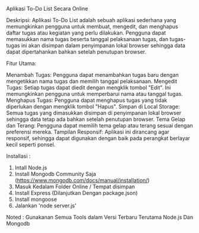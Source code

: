 Aplikasi To-Do List Secara Online

Deskripsi:
Aplikasi To-Do List adalah sebuah aplikasi sederhana yang memungkinkan pengguna untuk membuat, mengedit, dan menghapus daftar tugas atau kegiatan yang perlu dilakukan. Pengguna dapat memasukkan nama tugas beserta tanggal pelaksanaan tugas, dan tugas-tugas ini akan disimpan dalam penyimpanan lokal browser sehingga data dapat dipertahankan bahkan setelah penutupan browser.

Fitur Utama:

Menambah Tugas: Pengguna dapat menambahkan tugas baru dengan mengetikkan nama tugas dan memilih tanggal pelaksanaan.
Mengedit Tugas: Setiap tugas dapat diedit dengan mengklik tombol "Edit". Ini memungkinkan pengguna untuk memperbarui nama atau tanggal tugas.
Menghapus Tugas: Pengguna dapat menghapus tugas yang tidak diperlukan dengan mengklik tombol "Hapus".
Simpan di Local Storage: Semua tugas yang dimasukkan disimpan di penyimpanan lokal browser sehingga data tetap ada bahkan setelah penutupan browser.
Tema Gelap dan Terang: Pengguna dapat memilih tema gelap atau terang sesuai dengan preferensi mereka.
Tampilan Responsif: Aplikasi ini dirancang agar responsif, sehingga dapat digunakan dengan baik pada perangkat berlayar kecil seperti ponsel.

Installasi :
1. Intall Node.js
2. Install Mongodb Community Saja (https://www.mongodb.com/docs/manual/installation/)
3. Masuk Kedalam Folder Online / Tempat disimpan
4. Install Express (Dilanjutkan Dengan package.json)
5. Install mongoose
6. Jalankan 'node server.js'

Noted :
Gunakanan Semua Tools dalam Versi Terbaru Terutama Node.js Dan Mongodb